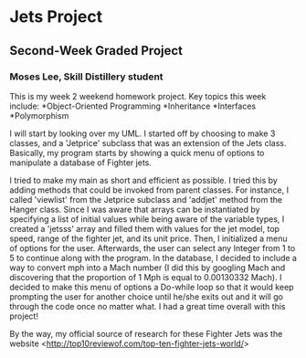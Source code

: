 # Jets Project
## Second-Week Graded Project
### Moses Lee, Skill Distillery student

This is my week 2 weekend homework project. Key topics this week include:
*Object-Oriented Programming
*Inheritance
*Interfaces
*Polymorphism

I will start by looking over my UML. I started off by choosing to make 3 classes, and a 'Jetprice' subclass that was an extension of the Jets class.  Basically, my program starts by showing a quick menu of options to manipulate a database of Fighter jets. 

I tried to make my main as short and efficient as possible.  I tried this by adding methods that could be invoked from parent classes. For instance, I called 'viewlist' from the Jetprice subclass and 'addjet' method from the Hanger class. 
Since I was aware that arrays can be instantiated by specifying a list of initial values while being aware of the variable types, I created a 'jetsss' array and filled them with values for the jet model, top speed, range of the fighter jet, and its unit price.  Then, I initialized a menu of options for the user.  Afterwards, the user can select any Integer from 1 to 5 to continue along with the program.  In the database, I decided to include a way to convert mph into a Mach number (I did this by googling Mach and discovering that the proportion of 1 Mph is equal to 0.00130332 Mach). I decided to make this menu of options a Do-while loop so that it would keep prompting the user for another choice until he/she exits out and it will go through the code once no matter what. I had a great time overall with this project!

By the way, my official source of research for these Fighter Jets was the website   <<http://top10reviewof.com/top-ten-fighter-jets-world/>> 